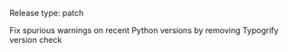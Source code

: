 Release type: patch

Fix spurious warnings on recent Python versions by removing Typogrify version check

